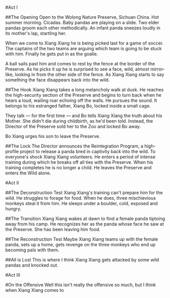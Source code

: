#Act I

##The Opening
Open to the Wolong Nature Preserve, Sichuan China. Hot summer morning. Cicadas. Baby pandas are playing on a slide. Two elder pandas groom each other methodically. An infant panda sneezes loudly in its mother's lap, startling her. 

When we come to Xiang Xiang he is being picked last for a game of soccer. The captains of the two teams are arguing which team is going to be stuck with him. Finally he gets put in as the goalie.

A ball sails past him and comes to rest by the fence at the border of the Preserve. As he picks it up he is surprised to see a face, wild, almost mirror-like, looking in from the other side of the fence. As Xiang Xiang starts to say something the face disappears back into the wild.

##The Hook
Xiang Xiang takes a long melancholy walk at dusk. He reaches the high-security section of the Preserve and begins to turn back when he hears a loud, wailing roar echoing off the walls. He pursues the sound. It belongs to his estranged father, Xiang Bo, locked inside a small cage. 

They talk — for the first time — and Bo tells Xiang Xiang the truth about his Mother. She didn't die during childbirth, as he'd been told. Instead, the Director of the Preserve sold her to the Zoo and locked Bo away.

Bo Xiang urges his son to leave the Preserve.

##The Lock
The Director announces the Reintegration Program, a high-profile project to release a panda bred in captivity back into the wild. To everyone's shock Xiang Xiang volunteers. He enters a period of intense training during which he breaks off all ties with the Preserve. When his training completes he is no longer a child. He leaves the Preserve and enters the Wild alone.

#Act II

##The Deconstruction Test
Xiang Xiang's training can't prepare him for the wild. He struggles to forage for food. When he does, three mischievious monkeys steal it from him. He sleeps under a boulder, cold, exposed and hungry.

##The Transition
Xiang Xiang wakes at dawn to find a female panda tiptoing away from his camp. He recognizes her as the panda whose face he saw at the Preserve. She has been leaving him food.

##The Reconstruction Test
Maybe Xiang Xiang teams up with the female panda, sets up a home, gets revenge on the three monkeys who end up becoming pals with them.

##All is Lost
This is where I think Xiang Xiang gets attacked by some wild pandas and knocked out.

#Act III

#On the Offensive
Well this isn't really the offensive so much, but I think when Xiang Xiang comes to 
